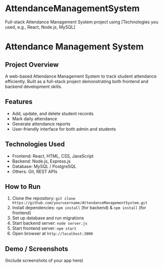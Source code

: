 # AttendanceManagementSystem
Full-stack Attendance Management System project using [Technologies you used, e.g., React, Node.js, MySQL]
# Attendance Management System

## Project Overview
A web-based Attendance Management System to track student attendance efficiently. Built as a full-stack project demonstrating both frontend and backend development skills.

## Features
- Add, update, and delete student records
- Mark daily attendance
- Generate attendance reports
- User-friendly interface for both admin and students

## Technologies Used
- Frontend: React, HTML, CSS, JavaScript
- Backend: Node.js, Express.js
- Database: MySQL / PostgreSQL
- Others: Git, REST APIs

## How to Run
1. Clone the repository: `git clone https://github.com/yourusername/AttendanceManagementSystem.git`
2. Install dependencies: `npm install` (for backend) & `npm install` (for frontend)
3. Set up database and run migrations
4. Start backend server: `node server.js`
5. Start frontend server: `npm start`
6. Open browser at `http://localhost:3000`

## Demo / Screenshots
(Include screenshots of your app here)

